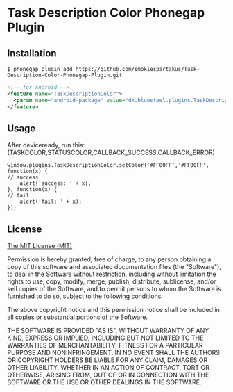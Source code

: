 # Task Description Color Phonegap Plugin


## Installation
```
$ phonegap plugin add https://github.com/smokiespartakus/Task-Description-Color-Phonegap-Plugin.git
```

```xml
<!-- for Android -->
<feature name="TaskDescriptionColor">
  <param name="android-package" value="dk.bluesteel.plugins.TaskDescriptionColor" />
</feature>
```

## Usage
After deviceready, run this:
(TASKCOLOR,STATUSCOLOR,CALLBACK_SUCCESS,CALLBACK_ERROR)
```
window.plugins.TaskDescriptionColor.setColor('#FF00FF','#FF00FF', function(x) {
// success
    alert('success: ' + x);
}, function(x) {
// fail
    alert('fail: ' + x);
}); 
```
## License

[The MIT License (MIT)](http://www.opensource.org/licenses/mit-license.html)

Permission is hereby granted, free of charge, to any person obtaining a copy
of this software and associated documentation files (the "Software"), to deal
in the Software without restriction, including without limitation the rights
to use, copy, modify, merge, publish, distribute, sublicense, and/or sell
copies of the Software, and to permit persons to whom the Software is
furnished to do so, subject to the following conditions:

The above copyright notice and this permission notice shall be included in
all copies or substantial portions of the Software.

THE SOFTWARE IS PROVIDED "AS IS", WITHOUT WARRANTY OF ANY KIND, EXPRESS OR
IMPLIED, INCLUDING BUT NOT LIMITED TO THE WARRANTIES OF MERCHANTABILITY,
FITNESS FOR A PARTICULAR PURPOSE AND NONINFRINGEMENT. IN NO EVENT SHALL THE
AUTHORS OR COPYRIGHT HOLDERS BE LIABLE FOR ANY CLAIM, DAMAGES OR OTHER
LIABILITY, WHETHER IN AN ACTION OF CONTRACT, TORT OR OTHERWISE, ARISING FROM,
OUT OF OR IN CONNECTION WITH THE SOFTWARE OR THE USE OR OTHER DEALINGS IN
THE SOFTWARE.
